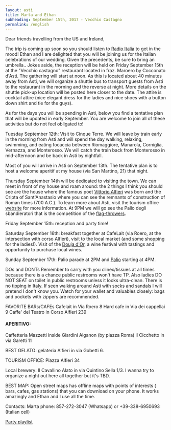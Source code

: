 ```yaml
---
layout: asti
title: Marta and Ethan
subheading: September 15th, 2017 - Vecchio Castagno
permalink: /english
---
```


Dear friends travelling from the US and Ireland,

The trip is coming up soon so you should listen to [Radio Italia](www.radioitalia.it) to get in the mood! 
Ethan and I are delighted that you will be joining us for the Italian celebrations of our wedding. Given the precedents, be sure to bring an umbrella..
Jokes aside, the reception will be held on Friday September 15th at the "Vecchio castagno" restaurant located in fraz. Maroero by Cocconato d'Asti. The gathering will start at noon. As this is located about 40 minutes away from Asti, we will organize a shuttle bus to transport guests from Asti to the restaurant in the morning and the reverse at night. More details on the shuttle pick-up location will be posted here closer to the date. The attire is cocktail attire (nice elegant dress for the ladies and nice shoes with a button down shirt and tie for the guys).

As for the days you will be spending in Asti, below you find a  tentative plan that will be updated in early September. You are welcome to join all of these activities but do not feel obligated to! 

Tuesday September 12th: Visit to Cinque Terre. We will leave by train early in the morning from Asti and will spend the day walking, relaxing, swimming, and eating focaccia between Riomaggiore, Manarola, Corniglia, Vernazza, and Monterosso. We will catch the train back from Monterosso in mid-afternoon and be back in Asti by nightfall.

Most of you will arrive in Asti on September 13th. The tentative plan is to host a welcome aperitif at my house (via San Martino, 21) that night. 

Thursday September 14th will be dedicated to visiting the town. We can meet in front of my house and roam around: the 2 things I think you should see are the house where the famous poet [Vittorio Alfieri](https://en.wikipedia.org/wiki/Vittorio_Alfieri) was born and the Cripta of Sant'Anastasio where you can see the remnants of construction of Roman times (700 A.C.). To learn more about Asti, visit the tourism office [website](http://www.astiturismo.it/en) for more information. At 9PM we will go see the Palio degli sbandieratori that is the competition of the [flag-throwers](https://duckduckgo.com/?q=sbandieratori&t=ffab&iax=1&ia=images).

Friday September 15th: reception and party time!

Saturday September 16th: breakfast together at CafeLait (via Roero, at the intersection with corso Alfieri), visit to the local market (and some shopping for the ladies!). Visit of the [Douja d'Or](http://www.doujador.it/douja-dor-english/), a wine festival with tastings and opportunity to purchase local wines. 

Sunday September 17th: Palio parade at 2PM and [Palio](http://www.comune.asti.it/index.php?id_sezione=943) starting at 4PM.

DOs and DONTs 
Remember to carry with you clinex/tissues at all times because there is a chance public restrooms won't have TP. Also ladies DO NOT SEAT  on toilet in public restrooms unless it looks ultra-clean.
There is no tipping in Italy.
If seen walking around Asti with socks and sandals I will pretend I don't know you.
Watch for your wallet and valuables closely: bags and pockets with zippers are recommended.


FAVORITE BARs/CAFEs
Cafelait in Via Roero 8
Hard cafe in Via dei cappellai 9
Caffe' del Teatro in Corso Alfieri 239

#### APERITIVO: 
Caffetteria Mazzetti inside Giardini Alganon (by piazza Roma) il Cicchetto in via Garetti 11

BEST GELATO: gelateria Alfieri in via Gobetti 6.

TOURISM OFFICE: Piazza Alfieri 34

Local brewery: Il Cavallino Alato in via Quintino Sella 1/3. I wanna try to organize a night out here all together but it's TBD.

BEST MAP: Open street maps has offline maps with points of interests ( bars, cafes, gas stations) that you can download on your phone. It works amazingly and Ethan and I use all the time.

Contacts: Marta phone: 857-272-3047 (Whatsapp) or +39-338-6950693 (Italian cell)


[Party playlist](https://open.spotify.com/user/amarela15/playlist/0gCHdbNgpDOhs39ZydBBt0)
